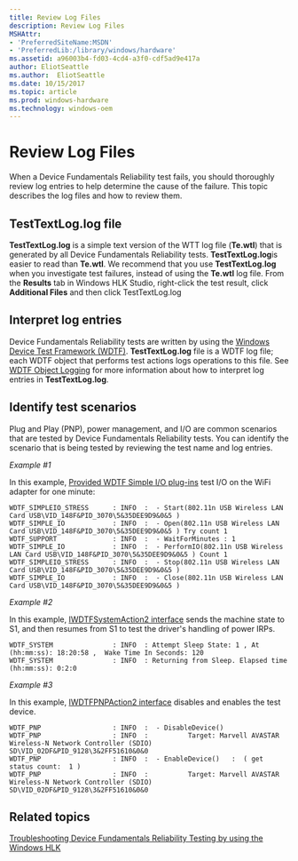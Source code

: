 ```yaml
---
title: Review Log Files
description: Review Log Files
MSHAttr:
- 'PreferredSiteName:MSDN'
- 'PreferredLib:/library/windows/hardware'
ms.assetid: a96003b4-fd03-4cd4-a3f0-cdf5ad9e417a
author: EliotSeattle
ms.author:  EliotSeattle
ms.date: 10/15/2017
ms.topic: article
ms.prod: windows-hardware
ms.technology: windows-oem
---
```


# Review Log Files


When a Device Fundamentals Reliability test fails, you should thoroughly review log entries to help determine the cause of the failure. This topic describes the log files and how to review them.

## <span id="testtextlog.log_file"></span><span id="TESTTEXTLOG.LOG_FILE"></span>TestTextLog.log file


**TestTextLog.log** is a simple text version of the WTT log file (**Te.wtl**) that is generated by all Device Fundamentals Reliability tests. **TestTextLog.log**is easier to read than **Te.wtl**. We recommend that you use **TestTextLog.log** when you investigate test failures, instead of using the **Te.wtl** log file. From the **Results** tab in Windows HLK Studio, right-click the test result, click **Additional Files** and then click TestTextLog.log

## <span id="Interpret_log_entries"></span><span id="interpret_log_entries"></span><span id="INTERPRET_LOG_ENTRIES"></span>Interpret log entries


Device Fundamentals Reliability tests are written by using the [Windows Device Test Framework (WDTF)](http://go.microsoft.com/fwlink/?LinkID=296367). **TestTextLog.log** file is a WDTF log file; each WDTF object that performs test actions logs operations to this file. See [WDTF Object Logging](http://go.microsoft.com/fwlink/?LinkID=299468) for more information about how to interpret log entries in **TestTextLog.log**.

## <span id="Identify_test_scenarios"></span><span id="identify_test_scenarios"></span><span id="IDENTIFY_TEST_SCENARIOS"></span>Identify test scenarios


Plug and Play (PNP), power management, and I/O are common scenarios that are tested by Device Fundamentals Reliability tests. You can identify the scenario that is being tested by reviewing the test name and log entries.

*Example \#1*

In this example, [Provided WDTF Simple I/O plug-ins](http://go.microsoft.com/fwlink/?LinkID=299469) test I/O on the WiFi adapter for one minute:

``` syntax
WDTF_SIMPLEIO_STRESS      : INFO  :  - Start(802.11n USB Wireless LAN Card USB\VID_148F&PID_3070\5&35DEE9D9&0&5 )
WDTF_SIMPLE_IO            : INFO  :  - Open(802.11n USB Wireless LAN Card USB\VID_148F&PID_3070\5&35DEE9D9&0&5 ) Try count 1
WDTF_SUPPORT              : INFO  :  - WaitForMinutes : 1
WDTF_SIMPLE_IO            : INFO  :  - PerformIO(802.11n USB Wireless LAN Card USB\VID_148F&PID_3070\5&35DEE9D9&0&5 ) Count 1
WDTF_SIMPLEIO_STRESS      : INFO  :  - Stop(802.11n USB Wireless LAN Card USB\VID_148F&PID_3070\5&35DEE9D9&0&5 )
WDTF_SIMPLE_IO            : INFO  :  - Close(802.11n USB Wireless LAN Card USB\VID_148F&PID_3070\5&35DEE9D9&0&5 )
```

*Example \#2*

In this example, [IWDTFSystemAction2 interface](http://go.microsoft.com/fwlink/?LinkID=299470) sends the machine state to S1, and then resumes from S1 to test the driver's handling of power IRPs.

``` syntax
WDTF_SYSTEM               : INFO  : Attempt Sleep State: 1 , At (hh:mm:ss): 18:20:58 ,  Wake Time In Seconds: 120 
WDTF_SYSTEM               : INFO  : Returning from Sleep. Elapsed time (hh:mm:ss): 0:2:0
```

*Example \#3*

In this example, [IWDTFPNPAction2 interface](http://go.microsoft.com/fwlink/?LinkID=299471) disables and enables the test device.

``` syntax
WDTF_PNP                  : INFO  :  - DisableDevice()
WDTF_PNP                  : INFO  :          Target: Marvell AVASTAR Wireless-N Network Controller (SDIO) SD\VID_02DF&PID_9128\3&2FF51610&0&0 
WDTF_PNP                  : INFO  :  - EnableDevice()   :  ( get status count:  1 )
WDTF_PNP                  : INFO  :          Target: Marvell AVASTAR Wireless-N Network Controller (SDIO) SD\VID_02DF&PID_9128\3&2FF51610&0&0
```

## <span id="related_topics"></span>Related topics


[Troubleshooting Device Fundamentals Reliability Testing by using the Windows HLK](troubleshooting-device-fundamentals-reliability-testing-by-using-the-windows-hck.md)

 

 







